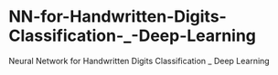 # NN-for-Handwritten-Digits-Classification-_-Deep-Learning
 Neural Network for Handwritten Digits Classification _ Deep Learning
